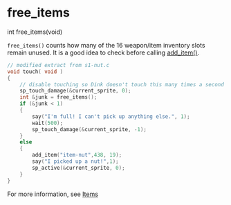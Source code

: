# free_items

<Prototype>int free_items(void)</Prototype>

`free_items()` counts how many of the 16 weapon/item inventory slots remain unused. It is a good idea to check before calling [add_item()](./add-item.md).

```c
// modified extract from s1-nut.c
void touch( void )
{
    // disable touching so Dink doesn't touch this many times a second
    sp_touch_damage(&current_sprite, 0);
    int &junk = free_items();
    if (&junk < 1)
    {
        say("I'm full! I can't pick up anything else.", 1);
        wait(500);
        sp_touch_damage(&current_sprite, -1);
    }
    else
    {
        add_item("item-nut",438, 19);
        say("I picked up a nut!",1);
        sp_active(&current_sprite, 0);
    }
}
```

For more information, see [Items](../guide/items.md)